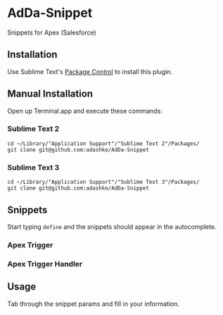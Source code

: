 # AdDa-Snippet
Snippets for Apex (Salesforce)


## Installation

Use Sublime Text's [Package Control](https://sublime.wbond.net/installation) to install this plugin.

## Manual Installation

Open up Terminal.app and execute these commands:

### Sublime Text 2

    cd ~/Library/"Application Support"/"Sublime Text 2"/Packages/
    git clone git@github.com:adashko/AdDa-Snippet

### Sublime Text 3

    cd ~/Library/"Application Support"/"Sublime Text 3"/Packages/
    git clone git@github.com:adashko/AdDa-Snippet

## Snippets
Start typing `define` and the snippets should appear in the autocomplete.

### Apex Trigger

### Apex Trigger Handler

## Usage
Tab through the snippet params and fill in your information.
